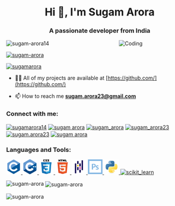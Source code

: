 <h1 align="center">Hi 👋, I'm Sugam Arora</h1>
<h3 align="center">A passionate developer from India</h3>
<img align ="right" alt="Coding"  width="200"  src="https://media-exp1.licdn.com/dms/image/C4D03AQECSqIl1D6-2Q/profile-displayphoto-shrink_800_800/0/1650736197304?e=1673481600&v=beta&t=ForeO3YjfCe7MrpVWvYK7fPQoqcOOuOoLsRWu765Rao">

<p align="left"> <img src="https://komarev.com/ghpvc/?username=sugam-arora&label=Profile%20views&color=0e75b6&style=flat" alt="sugam-arora14" /> </p>

<p align="left"> <a href="https://github.com/ryo-ma/github-profile-trophy"><img src="https://github-profile-trophy.vercel.app/?username=sugam-arora" alt="sugam-arora" /></a> </p>

<p align="left"> <a href="https://twitter.com/sugamarora" target="blank"><img src="https://img.shields.io/twitter/follow/sugamarora?logo=twitter&style=for-the-badge" alt="sugamarora" /></a> </p>

- 👨‍💻 All of my projects are available at [https://github.com/](https://github.com/)

- 📫 How to reach me **sugam.arora23@gmail.com**

<h3 align="left">Connect with me:</h3>
<p align="left">
<a href="https://twitter.com/sugamarora14" target="blank"><img align="center" src="https://twitter.com/@SugamArora14" alt="sugamarora14" height="30" width="40" /></a>
<a href="https://linkedin.com/in/sugam arora" target="blank"><img align="center" src="https://www.linkedin.com/in/sugam-arora-117265142/?originalSubdomain=in" alt="sugam arora" height="30" width="40" /></a>
<a href="https://www.codechef.com/users/sugam_arora" target="blank"><img align="center" src="https://www.codechef.com/users/sugam_arora" alt="sugam_arora" height="30" width="40" /></a>
<a href="https://www.hackerrank.com/sugam_arora23" target="blank"><img align="center" src="https://www.hackerrank.com/sugam_arora23?hr_r=1" alt="sugam_arora23" height="30" width="40" /></a>
<a href="https://codeforces.com/profile/sugam.arora23" target="blank"><img align="center" src="https://codeforces.com/profile/sugam.arora23" alt="sugam.arora23" height="30" width="40" /></a>
<a href="https://www.leetcode.com/sugam arora" target="blank"><img align="center" src="https://leetcode.com/user3170W/" alt="sugam arora" height="30" width="40" /></a>
</p>

<h3 align="left">Languages and Tools:</h3>
<p align="left"> <a href="https://www.cprogramming.com/" target="_blank" rel="noreferrer"> <img src="https://raw.githubusercontent.com/devicons/devicon/master/icons/c/c-original.svg" alt="c" width="40" height="40"/> </a> <a href="https://www.w3schools.com/cpp/" target="_blank" rel="noreferrer"> <img src="https://raw.githubusercontent.com/devicons/devicon/master/icons/cplusplus/cplusplus-original.svg" alt="cplusplus" width="40" height="40"/> </a> <a href="https://www.w3schools.com/css/" target="_blank" rel="noreferrer"> <img src="https://raw.githubusercontent.com/devicons/devicon/master/icons/css3/css3-original-wordmark.svg" alt="css3" width="40" height="40"/> </a> <a href="https://www.w3.org/html/" target="_blank" rel="noreferrer"> <img src="https://raw.githubusercontent.com/devicons/devicon/master/icons/html5/html5-original-wordmark.svg" alt="html5" width="40" height="40"/> </a> <a href="https://pandas.pydata.org/" target="_blank" rel="noreferrer"> <img src="https://raw.githubusercontent.com/devicons/devicon/2ae2a900d2f041da66e950e4d48052658d850630/icons/pandas/pandas-original.svg" alt="pandas" width="40" height="40"/> </a> <a href="https://www.photoshop.com/en" target="_blank" rel="noreferrer"> <img src="https://raw.githubusercontent.com/devicons/devicon/master/icons/photoshop/photoshop-line.svg" alt="photoshop" width="40" height="40"/> </a> <a href="https://www.python.org" target="_blank" rel="noreferrer"> <img src="https://raw.githubusercontent.com/devicons/devicon/master/icons/python/python-original.svg" alt="python" width="40" height="40"/> </a> <a href="https://scikit-learn.org/" target="_blank" rel="noreferrer"> <img src="https://upload.wikimedia.org/wikipedia/commons/0/05/Scikit_learn_logo_small.svg" alt="scikit_learn" width="40" height="40"/> </a> </p>

<p><img align="left" src="https://github-readme-stats.vercel.app/api/top-langs?username=sugam-arora&show_icons=true&locale=en&layout=compact" alt="sugam-arora" /></p>

<p>&nbsp;<img align="center" src="https://github-readme-stats.vercel.app/api?username=sugam-arora&show_icons=true&locale=en" alt="sugam-arora" /></p>

<p><img align="center" src="https://github-readme-streak-stats.herokuapp.com/?user=sugam-arora&" alt="sugam-arora" /></p>
